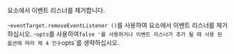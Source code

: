 요소에서 이벤트 리스너를 제거합니다.

-`eventTarget.removeEventListener ()`를 사용하여 요소에서 이벤트 리스너를 제거하십시오.
-`opts`를 사용하여`false '를 사용하거나 이벤트 리스너가 추가 될 때 사용 된 옵션에 따라 제 4 인수`opts`를 생략하십시오.